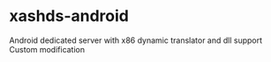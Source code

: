 # xashds-android
Android dedicated server with x86 dynamic translator and dll support
Custom modification
